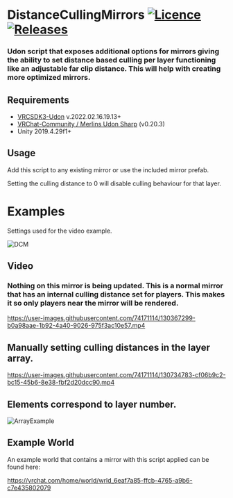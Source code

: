 # DistanceCullingMirrors [![Licence](https://img.shields.io/github/license/Superbstingray/DistanceCullingMirrors?color=blue&label=License)](https://github.com/Superbstingray/DistanceCullingMirrors/blob/main/LICENSE) [![Releases](https://img.shields.io/github/v/tag/Superbstingray/DistanceCullingMirrors?color=blue&label=Download)](https://github.com/Superbstingray/DistanceCullingMirrors/releases/download/v1.21/DistanceCullingMirrors.v.1.21.unitypackage)

### Udon script that exposes additional options for mirrors giving the ability to set distance based culling per layer functioning like an adjustable far clip distance. This will help with creating more optimized mirrors.

 ## Requirements
 
 * [VRCSDK3-Udon](https://vrchat.com/home/download) v.2022.02.16.19.13+
 * [VRChat-Community / Merlins Udon Sharp](https://github.com/vrchat-community/UdonSharp) (v0.20.3)
 * Unity 2019.4.29f1+
  ## Usage
  Add this script to any existing mirror or use the included mirror prefab.
 
 Setting the culling distance to 0 will disable culling behaviour for that layer.


# Examples
Settings used for the video example.

![DCM](https://user-images.githubusercontent.com/74171114/130367351-38c68131-0916-4820-b067-54d5e257602a.png)

## Video

### Nothing on this mirror is being updated. This is a normal mirror that has an internal culling distance set for players. This makes it so only players near the mirror will be rendered.

https://user-images.githubusercontent.com/74171114/130367299-b0a98aae-1b92-4a40-9026-975f3ac10e57.mp4


## Manually setting culling distances in the layer array.

https://user-images.githubusercontent.com/74171114/130734783-cf06b9c2-bc15-45b6-8e38-fbf2d20dcc90.mp4

## Elements correspond to layer number.

![ArrayExample](https://user-images.githubusercontent.com/74171114/130407168-28779920-e812-4dd8-a408-860c96179c9f.png)

## Example World

An example world that contains a mirror with this script applied can be found here:

https://vrchat.com/home/world/wrld_6eaf7a85-ffcb-4765-a9b6-c7e435802079
